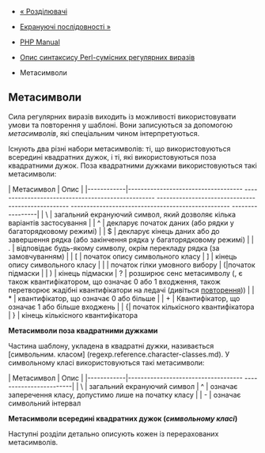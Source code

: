 - [« Розділювачі](regexp.reference.delimiters.md)
- [Екрануючі послідовності »](regexp.reference.escape.md)

- [PHP Manual](index.md)
- [Опис синтаксису Perl-сумісних регулярних
виразів](reference.pcre.pattern.syntax.md)
- Метасимволи

## Метасимволи

Сила регулярних виразів виходить із можливості використовувати умови та
повторення у шаблоні. Вони записуються за допомогою *метасимволів*,
які спеціальним чином інтерпретуються.

Існують два різні набори метасимволів: ті, що використовуються
всередині квадратних дужок, і ті, які використовуються поза квадратними
дужок. Поза квадратними дужками використовуються такі метасимволи:

| Метасимвол | Опис |
|------------|------------------------------------ -------------------------------------------------- -------------------------------------------------- -------------------------------------------------- -----------------|
| \ | загальний екрануючий символ, який дозволяє кілька варіантів застосування |
| ^ | декларує початок даних (або рядки у багаторядковому режимі) |
| $ | декларує кінець даних або до завершення рядка (або закінчення рядка у багаторядковому режимі) |
| . | відповідає будь-якому символу, окрім перекладу рядка (за замовчуванням) |
| \[ | початок опису символьного класу
| \] | кінець опису символьного класу
| \| | початок гілки умовного вибору
| (|початок підмаски |
| ) | кінець підмаски
| ? | розширює сенс метасимволу (, є також квантифікатором, що означає 0 або 1 входження, також перетворює жадібні квантифікатори на ледачі (дивіться [повторення](regexp.reference.repetition.md))) |
| \* | квантифікатор, що означає 0 або більше |
| \+ | Квантифікатор, що означає 1 або більше входжень |
| {| початок кількісного квантифікатора
| } | кінець кількісного квантифікатора

**Метасимволи поза квадратними дужками**

Частина шаблону, укладена в квадратні дужки, називається [символьним.
класом] (regexp.reference.character-classes.md). У символьному класі
використовуються такі метасимволи:

| Метасимвол | Опис |
|------------|------------------------------------ ------------------------|
| \ | загальний екрануючий символ
| ^ | означає заперечення класу, допустимо лише на початку класу |
| \- | означає символьний інтервал

**Метасимволи всередині квадратних дужок (*символьному класі*)**

Наступні розділи детально описують кожен із перерахованих
метасимволів.
